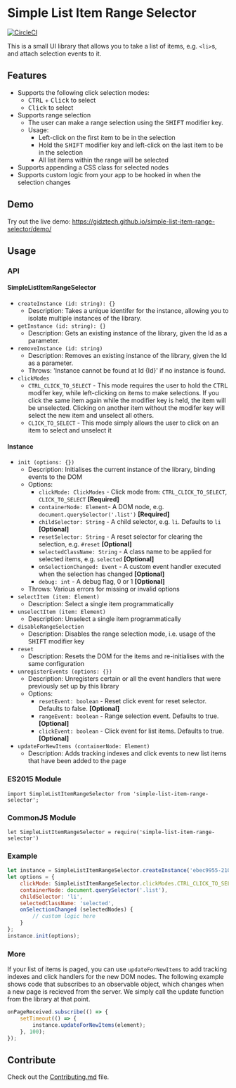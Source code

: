 # Simple List Item Range Selector

[![CircleCI](https://circleci.com/gh/gidztech/simple-list-item-range-selector.svg?style=svg)](https://circleci.com/gh/gidztech/simple-list-item-range-selector)

This is a small UI library that allows you to take a list of items, e.g. `<li>`s, and attach selection events to it. 

## Features
- Supports the following click selection modes:
   * <kbd>CTRL</kbd> + <kbd>Click</kbd> to select
   * <kbd>Click</kbd> to select
- Supports range selection
  - The user can make a range selection using the <kbd>SHIFT</kbd> modifier key.
  - Usage:
    - Left-click on the first item to be in the selection
    - Hold the <kbd>SHIFT</kbd> modifier key and left-click on the last item to be in the selection
    - All list items within the range will be selected
- Supports appending a CSS class for selected nodes
- Supports custom logic from your app to be hooked in when the selection changes

## Demo
Try out the live demo:
https://gidztech.github.io/simple-list-item-range-selector/demo/

## Usage
### API
#### SimpleListItemRangeSelector
- `createInstance (id: string): {}`
  * Description: Takes a unique identifer for the instance, allowing you to isolate multiple instances of the library.
- `getInstance (id: string): {}`
  * Description: Gets an existing instance of the library, given the Id as a parameter.
- `removeInstance (id: string)`
  * Description: Removes an existing instance of the library, given the Id as a parameter.
  * Throws: 'Instance cannot be found at Id {Id}' if no instance is found.
- `clickModes`
  * `CTRL_CLICK_TO_SELECT` - This mode requires the user to hold the <kbd>CTRL</kbd> modifer key, while left-clicking on items to make selections. If you click the same item again while the modifier key is held, the item will be unselected. Clicking on another item without the modifer key will select the new item and unselect all others.
   * `CLICK_TO_SELECT` - This mode simply allows the user to click on an item to select and unselect it

#### Instance
- `init (options: {})`
  * Description: Initialises the current instance of the library, binding events to the DOM
  * Options:
    - `clickMode: ClickModes` - Click mode from: `CTRL_CLICK_TO_SELECT`, `CLICK_TO_SELECT` **[Required]**
    - `containerNode: Element`- A DOM node, e.g. `document.querySelector('.list')` **[Required]**
    - `childSelector: String` - A child selector, e.g. `li`. Defaults to `li` **[Optional]**
    - `resetSelector: String` - A reset selector for clearing the selection, e.g. `#reset` **[Optional]**
    - `selectedClassName: String` - A class name to be applied for selected items, e.g. `selected` **[Optional]**
    - `onSelectionChanged: Event` - A custom event handler executed when the selection has changed **[Optional]**
    - `debug: int` - A debug flag, 0 or 1 **[Optional]**
  *  Throws: Various errors for missing or invalid options
- `selectItem (item: Element)`
  * Description: Select a single item programmatically
- `unselectItem (item: Element)`
  * Description: Unselect a single item programmatically
- `disableRangeSelection`
  * Description: Disables the range selection mode, i.e. usage of the <kbd>SHIFT</kbd> modifier key
- `reset`
  * Description: Resets the DOM for the items and re-initialises with the same configuration
- `unregisterEvents (options: {})`
  * Description: Unregisters certain or all the event handlers that were previously set up by this library
  * Options:
    - `resetEvent: boolean` - Reset click event for reset selector. Defaults to false. **[Optional]**
    - `rangeEvent: boolean` - Range selection event. Defaults to true. **[Optional]**
    - `clickEvent: boolean` - Click event for list items. Defaults to true. **[Optional]**
- `updateForNewItems (containerNode: Element)`
  * Description: Adds tracking indexes and click events to new list items that have been added to the page

### ES2015 Module
```
import SimpleListItemRangeSelector from 'simple-list-item-range-selector';
```

### CommonJS Module
```
let SimpleListItemRangeSelector = require('simple-list-item-range-selector')
```
### Example
```javascript
let instance = SimpleListItemRangeSelector.createInstance('ebec9955-2102-4c5a-a554-e7f9da80af59'); // anything unique
let options = {
    clickMode: SimpleListItemRangeSelector.clickModes.CTRL_CLICK_TO_SELECT,
    containerNode: document.querySelector('.list'),
    childSelector: 'li',
    selectedClassName: 'selected',
    onSelectionChanged (selectedNodes) {
        // custom logic here
    }
};
instance.init(options);
```

### More
If your list of items is paged, you can use `updateForNewItems` to add tracking indexes and click handlers for the new DOM nodes. The following example shows code that subscribes to an observable object, which changes when a new page is recieved from the server. We simply call the update function from the library at that point.

```javascript
onPageReceived.subscribe(() => {
    setTimeout(() => {
        instance.updateForNewItems(element);
    }, 100);
});
```

## Contribute
Check out the [Contributing.md](https://github.com/gidztech/simple-list-item-range-selector/blob/master/CONTRIBUTING.md) file.

